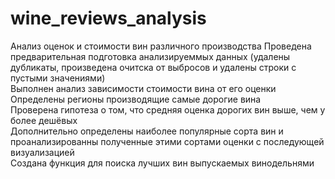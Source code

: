 # wine_reviews_analysis
Анализ оценок и стоимости вин различного производства
Проведена предварительная подготовка анализируеммых данных (удалены дубликаты, произведена очитска от выбросов и удалены строки с пустыми значениями)<br>
Выполнен анализ зависимости стоимости вина от его оценки<br>
Определены регионы производящие самые дорогие вина<br>
Проверена гипотеза о том, что средняя оценка дорогих вин выше, чем у более дешёвых<br>
Дополнительно определены наиболее популярные сорта вин и проанализированны полученные этими сортами оценки с последующей визуализацией<br>
Создана функция для поиска лучших вин выпускаемых винодельнями
